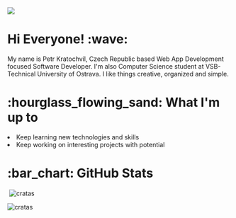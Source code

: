 <img src="https://user-images.githubusercontent.com/56606404/222453188-5768713a-9fd2-4e7a-a595-7aa0a0e05139.png">

<h1> Hi Everyone! :wave: </h1>
<p>My name is Petr Kratochvíl, Czech Republic based Web App Development focused Software Developer. I'm also Computer Science student at VSB-Technical University of Ostrava. I like things creative, organized and simple. 
</p>

<h1>:hourglass_flowing_sand: What I'm up to </h1>
<li>Keep learning new technologies and skills</li>
<li>Keep working on interesting projects with potential</li>

<h1>:bar_chart: GitHub Stats</h1>
<p>&nbsp;<img align="center" src="https://github-readme-stats.vercel.app/api?username=cratas&show_icons=true&locale=en" alt="cratas" /></p>
<p><img align="center" src="https://github-readme-streak-stats.herokuapp.com/?user=cratas&" alt="cratas" /></p>
